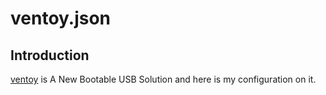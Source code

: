 # ventoy.json

## Introduction

[ventoy](https://www.ventoy.net/en/index.html) is A New Bootable USB Solution and here is my configuration on it.
